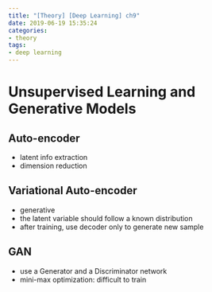 ```yaml
---
title: "[Theory] [Deep Learning] ch9"
date: 2019-06-19 15:35:24
categories:
- theory
tags:
- deep learning
---
```


# Unsupervised Learning and Generative Models

## Auto-encoder

- latent info extraction
- dimension reduction

## Variational Auto-encoder

- generative
- the latent variable should follow a known distribution
- after training, use decoder only to generate new sample

## GAN

- use a Generator and a Discriminator network
- mini-max optimization: difficult to train